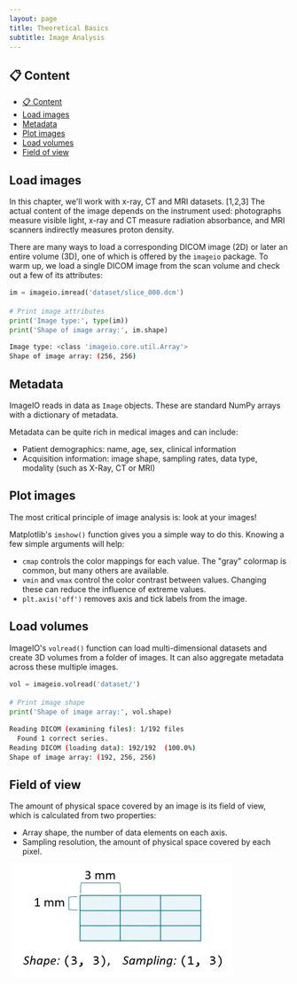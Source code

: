 ```yaml
---
layout: page
title: Theoretical Basics
subtitle: Image Analysis
---
```


## 📋 Content
- [📋 Content](#-content)
- [Load images](#load-images)
- [Metadata](#metadata)
- [Plot images](#plot-images)
- [Load volumes](#load-volumes)
- [Field of view](#field-of-view)


## Load images
In this chapter, we'll work with x-ray, CT and MRI datasets. [1,2,3] The actual content of the image depends on the instrument used: photographs measure visible light, x-ray and CT measure radiation absorbance, and MRI scanners indirectly measures proton density.

There are many ways to load a corresponding DICOM image (2D) or later an entire volume (3D), one of which is offered by the `imageio` package. To warm up, we load a single DICOM image from the scan volume and check out a few of its attributes:
```python
im = imageio.imread('dataset/slice_000.dcm')

# Print image attributes
print('Image type:', type(im))
print('Shape of image array:', im.shape)
```
```bash
Image type: <class 'imageio.core.util.Array'>
Shape of image array: (256, 256)
```

## Metadata
ImageIO reads in data as `Image` objects. These are standard NumPy arrays with a dictionary of metadata.

Metadata can be quite rich in medical images and can include:
- Patient demographics: name, age, sex, clinical information
- Acquisition information: image shape, sampling rates, data type, modality (such as X-Ray, CT or MRI)

## Plot images
The most critical principle of image analysis is: look at your images!

Matplotlib's `imshow()` function gives you a simple way to do this. Knowing a few simple arguments will help:
- `cmap` controls the color mappings for each value. The "gray" colormap is common, but many others are available.
- `vmin` and `vmax` control the color contrast between values. Changing these can reduce the influence of extreme values.
- `plt.axis('off')` removes axis and tick labels from the image.

## Load volumes
ImageIO's `volread()` function can load multi-dimensional datasets and create 3D volumes from a folder of images. It can also aggregate metadata across these multiple images.
```python
vol = imageio.volread('dataset/')

# Print image shape
print('Shape of image array:', vol.shape)
```
```bash
Reading DICOM (examining files): 1/192 files
  Found 1 correct series.
Reading DICOM (loading data): 192/192  (100.0%)
Shape of image array: (192, 256, 256)
```

## Field of view
The amount of physical space covered by an image is its field of view, which is calculated from two properties:
- Array shape, the number of data elements on each axis.
- Sampling resolution, the amount of physical space covered by each pixel.

![Image shape and sampling](/assets/img/theoretical_basics/shape_sampling.png)